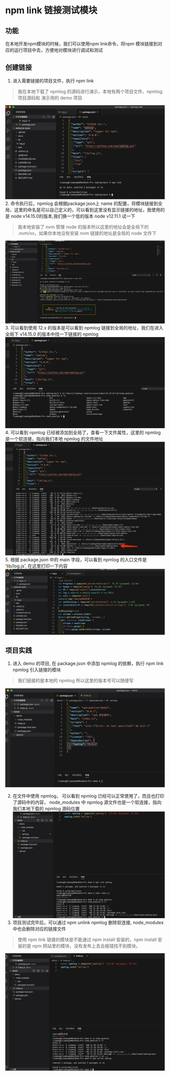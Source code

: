 # npm link 链接测试模块

## 功能
在本地开发npm模块的时候，我们可以使用npm link命令，将npm 模块链接到对应的运行项目中去，方便地对模块进行调试和测试

## 创建链接
1. 进入需要链接的项目文件，执行 npm link
> 我在本地下载了 npmlog 的源码进行演示，本地有两个项目文件，npmlog 项目源码和 演示用的 demo 项目

![npmlink](../images/npmlink/npmlink.png)
2. 命令执行后，npmlog 会根据package.json上 name 的配置，将模块链接到全局，这里的命名是可以自己定义的，可以看到这里没有显示链接的地址，我使用的是 node v14.15.0的版本,我们换一个低的版本 node v12.11.1 试一下
> 我本地安装了 nvm 管理 node 的版本所以这里的地址会是全局下的 .nvm/xx，如果你本地没有安装 nvm 链接的地址是全局的 node 文件下

![npmlink](../images/npmlink/npmlink.jpg)
3. 可以看到使用 12.x 的版本是可以看到 npmlog 链接到全局的地址，我们在进入 全局下 v14.15.0 的版本中找一下链接的 npmlog
![npmlink](../images/npmlink/v14.15.0.jpg)
4. 可以看到 npmlog 已经被添加到全局了，查看一下文件属性，这里的 npmlog 是一个软连接，指向我们本地 npmlog 的文件地址
![npmlink](../images/npmlink/npmlogruan.jpg)
5. 根据 package.json 中的 main 字段，可以看到 npmlog 的入口文件是 'lib/log.js', 在这里打印一下内容
![npmlink](../images/npmlink/npmlogtest.jpg)

## 项目实践
1. 进入 demo 的项目, 在 package.json 中添加 npmlog 的依赖，执行 npm link npmlog 引入链接的模块
> 我们链接的是本地的 npmlog 所以这里的版本号可以随便写

![npmlink](../images/npmlink/demo.jpg)

2. 在文件中使用 npmlog， 可以看到 npmlog 已经可以正常使用了，而且也打印了源码中的内容， node_modules 中 npmlog 源文件也是一个软连接，指向我们本地下载的 npmlog 源码位置
![npmlink](../images/npmlink/npmlinks.jpg)
3. 项目测试完毕后，可以通过 npm unlink npmlog 删除软连接, node_modules 中也会删除对应的链接文件
> 使用 npm link 链接的模块是不能通过 npm install 安装的，npm install 安装的是 npm 网站里的模块，没有发布上去会报错找不到模块。

![npmlink](../images/npmlink/npmunlink.png)

